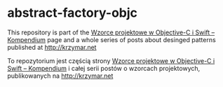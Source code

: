 # abstract-factory-objc

This repository is part of the [Wzorce projektowe w Objective-C i Swift – Kompendium](http://krzymar.net/index.php/wzorce-projektowe-w-objective-c-i-swift-kompendium/) page and a whole series of posts about desinged patterns published at http://krzymar.net

To repozytorium jest częścią strony [Wzorce projektowe w Objective-C i Swift – Kompendium](http://krzymar.net/index.php/wzorce-projektowe-w-objective-c-i-swift-kompendium/) i całej serii postów o wzorcach projektowych, publikowanych na http://krzymar.net
